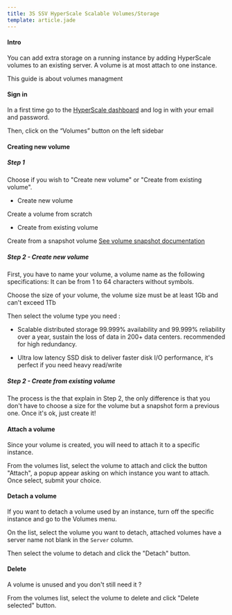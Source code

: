 ```yaml
---
title: 3S SSV HyperScale Scalable Volumes/Storage
template: article.jade
---
```


#### Intro

You can add extra storage on a running instance by adding HyperScale volumes to an existing server.
A volume is at most attach to one instance.

This guide is about volumes managment

#### Sign in

In a first time go to the [HyperScale dashboard](xxx) and log in with your email and password.

Then, click on the “Volumes” button on the left sidebar

#### Creating new volume

##### Step 1

Choose if you wish to "Create new volume" or "Create from existing volume".

- Create new volume

Create a volume from scratch

- Create from existing volume

Create from a snapshot volume [See volume snapshot documentation](xxxx)

##### Step 2 - Create new volume

First, you have to name your volume, a volume name as the following specifications: It can be from 1 to 64 characters without symbols.

Choose the size of your volume, the volume size must be at least 1Gb and can't exceed 1Tb

Then select the volume type you need :

- Scalable distributed storage
99.999% availability and 99.999% reliability over a year, sustain the loss of data in 200+ data centers. recommended for high redundancy.

- Ultra low latency
SSD disk to deliver faster disk I/O performance, it's perfect if you need heavy read/write

##### Step 2 - Create from existing volume

The process is the that explain in Step 2, the only difference is that you don't have to choose a size for the volume but a snapshot form a previous one.
Once it's ok, just create it!

#### Attach a volume

Since your volume is created, you will need to attach it to a specific instance.

From the volumes list, select the volume to attach and click the button "Attach", a popup appear asking on which instance you want to attach. Once select, submit your choice.

#### Detach a volume

If you want to detach a volume used by an instance, turn off the specific instance and go to the Volumes menu.

On the list, select the volume you want to detach, attached volumes have a server name not blank in the `Server` column.

Then select the volume to detach and click the "Detach" button.

#### Delete

A volume is unused and you don't still need it ?

From the volumes list, select the volume to delete and click "Delete selected" button.







